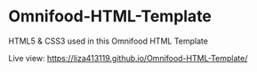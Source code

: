 # Omnifood-HTML-Template
HTML5 &amp; CSS3 used in this Omnifood HTML Template

Live view: https://liza413119.github.io/Omnifood-HTML-Template/
